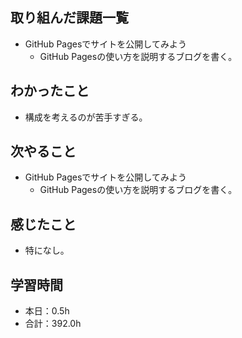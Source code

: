 ## 取り組んだ課題一覧
- GitHub Pagesでサイトを公開してみよう
  - GitHub Pagesの使い方を説明するブログを書く。
## わかったこと
- 構成を考えるのが苦手すぎる。
## 次やること
- GitHub Pagesでサイトを公開してみよう
  - GitHub Pagesの使い方を説明するブログを書く。
## 感じたこと
- 特になし。
## 学習時間
- 本日：0.5h
- 合計：392.0h